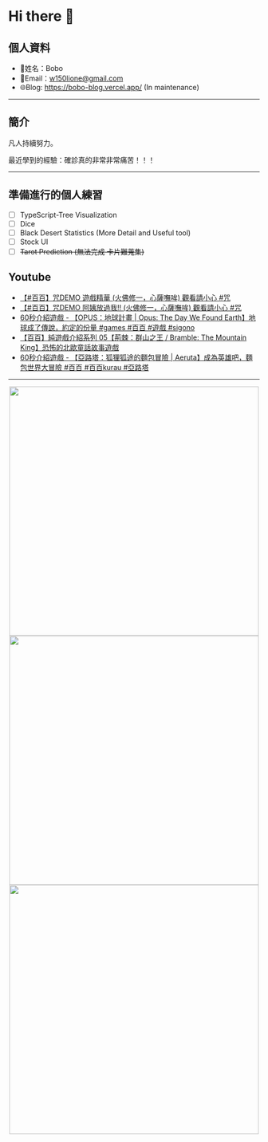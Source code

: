 # Hi there 👋

## 個人資料

- 🤖姓名：Bobo
- 📧Email：<a href="mailto:w150lione@gmail.com">w150lione@gmail.com</a>
- 🌐Blog: <a href="https://bobo-blog.vercel.app/">https://bobo-blog.vercel.app/</a> (In maintenance)

***

## 簡介

凡人持續努力。

最近學到的經驗：確診真的非常非常痛苦！！！

***

## 準備進行的個人練習

- [ ] TypeScript-Tree Visualization
- [ ] Dice
- [ ] Black Desert Statistics (More Detail and Useful tool)
- [ ] Stock UI
- [ ] ~~Tarot Prediction (無法完成 卡片難蒐集)~~

## Youtube
<!-- YOUTUBE:START -->
- [【#百百】咒DEMO 遊戲精華 &lpar;火佛修一，心薩嘸哞&rpar; 觀看請小心 #咒](https://www.youtube.com/watch?v=WiQSJLUQobQ)
- [【#百百】咒DEMO 阿姨放過我!! &lpar;火佛修一，心薩嘸哞&rpar; 觀看請小心 #咒](https://www.youtube.com/watch?v=BHFXBjIBVCA)
- [60秒介紹遊戲 - 【OPUS：地球計畫 | Opus: The Day We Found Earth】地球成了傳說，約定的份量 #games #百百 #遊戲  #sigono](https://www.youtube.com/watch?v=qf9jpzFrGhA)
- [【百百】純遊戲介紹系列 05【荊棘：群山之王 / Bramble: The Mountain King】恐怖的北歐童話故事遊戲](https://www.youtube.com/watch?v=AuuTsEaPQd0)
- [60秒介紹遊戲 - 【亞路塔：狐狸狐途的麵包冒險 | Aeruta】成為英雄吧，麵包世界大冒險 #百百 #百百kurau #亞路塔](https://www.youtube.com/watch?v=530xNP0FI7A)
<!-- YOUTUBE:END -->

<!-- - [ ] TypeScript-Tree Visualization
    <div class="container">
    <div class="skills not_start">0%</div>
    </div>
- [ ] Scroll Animation Simple 01
    <div class="container">
    <div class="skills twity">10%</div>
    </div>
- [ ] Simple UI Components (button)
    <div class="container">
    <div class="skills not_start">0%</div>
    </div>
- [ ] Tarot Prediction
    <div class="container">
    <div class="skills not_start">0%</div>
    </div>
- [X] Card Draw Probability Simulation
    <div class="container">
    <div class="skills ninty">90%</div>
    </div>
- [X] Webpage Thumbnail Maker(Bookmark)
    <div class="container">
    <div class="skills ninty">90%</div>
    </div>

<style>
.container {
    width: 18%;
    background-color: dimgray;
    border-radius: 15px;

}
.skills {
    text-align: right;
    line-height: 20px;
    color: white;
    border-radius: 15px;
    padding-right: 3px;
}
.not_start {

}
.twity {width: 20%; background-color: #a2cffe;}
.ninty {width: 90%; background-color: #a2cffe;}
</style> -->

***

<!-- ![Leetcode Stats](https://leetcard.jacoblin.cool/lione1234) -->

<div align=center><img width="500" src ="https://leetcard.jacoblin.cool/lione1234"/></div>

<!-- ![Anurag's GitHub stats](https://github-readme-stats.vercel.app/api?username=bobo100&show_icons=true&theme=radical) -->

<div align=center><img width="500" src ="https://github-readme-stats.vercel.app/api?username=bobo100&show_icons=true&theme=radical"/></div>

<!-- ![Top Langs](https://github-readme-stats.vercel.app/api/top-langs/?username=bobo100&layout=compact) -->

<div align=center><img width="500" src ="https://github-readme-stats.vercel.app/api/top-langs/?username=bobo100&layout=compact"/></div>
